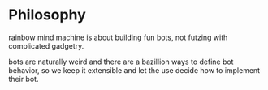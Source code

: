 # Philosophy

rainbow mind machine is about building fun bots,
not futzing with complicated gadgetry.

bots are naturally weird and there are a bazillion
ways to define bot behavior, so we keep it extensible
and let the use decide how to implement their bot.


